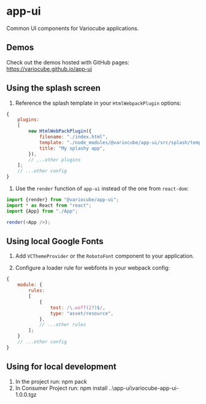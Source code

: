 # app-ui

Common UI components for Variocube applications.

## Demos

Check out the demos hosted with GitHub pages: https://variocube.github.io/app-ui

## Using the splash screen

1. Reference the splash template in your `HtmlWebpackPlugin` options:

```javascript
{
	plugins:
	[
		new HtmlWebPackPlugin({
			filename: "./index.html",
			template: "./node_modules/@variocube/app-ui/src/splash/template.html",
			title: "My splashy app",
		}),
		// ,..other plugins
	];
	// ...other config
}
```

1. Use the `render` function of `app-ui` instead of the one from `react-dom`:

```javascript
import {render} from "@variocube/app-ui";
import * as React from "react";
import {App} from "./App";

render(<App />);
```

## Using local Google Fonts

1. Add `VCThemeProvider` or the `RobotoFont` component to your application.

2. Configure a loader rule for webfonts in your webpack config:

```javascript
{
	module: {
		rules:
		[
			{
				test: /\.woff(2?)$/,
				type: "asset/resource",
			},
			// ...other rules
		];
	}
	// ...other config
}
```

## Using for local development

1. In the project run:
   npm pack
2. In Consumer Project run:
   npm install ..\app-ui\variocube-app-ui-1.0.0.tgz
